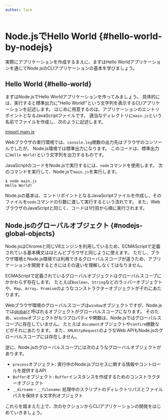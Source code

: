 ```yaml
---
author: laco 
---
```


# Node.jsでHello World {#hello-world-by-nodejs}

実際にアプリケーションを作成するまえに、まずはHello Worldアプリケーションを通じてNode.jsのCLIアプリケーションの基本を学びましょう。

## Hello World {#hello-world}

<!-- textlint-disable preset-ja-technical-writing/no-exclamation-question-mark -->

まずはNode.jsでHello Worldアプリケーションを作ってみましょう。
具体的には、実行すると標準出力に"Hello World!"という文字列を表示するCLIアプリケーションを記述します。
はじめに用意するのは、アプリケーションのエントリポイントとなるJavaScriptファイルです。
適当なディレクトリに`main.js`という名前でファイルを作成し、次のように記述します。

[import main.js](src/main.js)

Webブラウザの実行環境では、`console.log`関数の出力先はブラウザのコンソールでしたが、
Node.js環境では標準出力になります。
このコードは、標準出力に`Hello World!`という文字列を出力するものです。

<!-- textlint-enable preset-ja-technical-writing/no-exclamation-question-mark -->

JavaScriptのコードをNode.jsで実行するには、`node`コマンドを使用します。
次のコマンドを実行して、Node.jsで`main.js`を実行します。

```
$ node main.js
Hello World!
```

Node.jsの基本は、エントリポイントとなるJavaScriptファイルを作成し、そのファイルを`node`コマンドの引数に渡して実行するという流れです。
また、WebブラウザのJavaScriptと同じく、コードは1行目から順に実行されます。

## Node.jsのグローバルオブジェクト {#nodejs-global-objects}

Node.jsはChromeと同じV8エンジンを利用しているため、ECMAScriptで定義されている基本構文はほとんどブラウザと同じように使えます。
ただし、ブラウザ環境とNode.js環境では利用できるグローバルスコープが違うため、アプリケーションを開発するときにはその違いを理解しなくてはなりません。

ECMAScriptで定義されているグローバルオブジェクトはグローバルスコープにかかわらず存在します。
たとえば`Boolean`、`String`などのラッパーオブジェクトや、`Map`、`Array`、`Promise`のようなコンストラクターオブジェクトがそれにあたります。

Webブラウザ環境のグローバルスコープは`window`オブジェクトですが、Node.jsでは[global][]と呼ばれるオブジェクトがグローバルスコープになります。
そのため、`window`オブジェクトがもつプロパティや関数は、Node.jsではグローバルスコープに存在していません。
たとえば `document`オブジェクトや`confirm`関数などがそれにあたります。
また、`XMLHttpRequest`のようなWeb APIもNode.jsのグローバルスコープには存在しません。

逆に、Node.jsのグローバルスコープには次のようなグローバルオブジェクトがあります。

- `process`オブジェクト: 実行中のNode.jsプロセスに関する情報やコントロールを提供するAPI
- `Buffer`オブジェクト: `Buffer`インスタンスを作成するためのコンストラクターオブジェクト
- `__dirname`・`__filename`: 処理中のスクリプトのディレクトリパスとファイルパスを保持する文字列オブジェクト

これらを踏まえた上で、次のセクションからCLIアプリケーションの開発をはじめていきましょう。

[Node.js]: https://nodejs.org/ja/
[V8]: https://developers.google.com/v8/
[Electron]: http://electron.atom.io/
[ダウンロードページ]: https://nodejs.org/ja/download/
[DOM API]: https://developer.mozilla.org/ja/docs/DOM/DOM_Reference/Introduction
[global]: https://nodejs.org/docs/latest-v8.x/api/globals.html
[process]: https://nodejs.org/docs/latest-v8.x/api/process.html#process_process
[Buffer]: https://nodejs.org/docs/latest-v8.x/api/buffer.html
